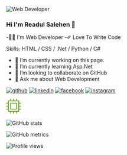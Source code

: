 ![Web Developer](https://media.licdn.com/dms/image/C4E16AQGE37KMsE6exw/profile-displaybackgroundimage-shrink_350_1400/0/1603360861721?e=1680739200&v=beta&t=sptU-DbNllABl8ObwkmWBywaahOHkbD3pwxn9_meXsA)

### Hi I'm Readul Salehen 👋


-👨‍💻 I'm Web Developer
-✐ Love To Write Code


Skills: HTML / CSS / .Net / Python / C#

- 🔭 I’m currently working on this page. 
- 🌱 I’m currently learning Asp.Net 
- 👯 I’m looking to collaborate on GitHub 
- 💬 Ask me about Web Development 


[<img src='https://cdn.jsdelivr.net/npm/simple-icons@3.0.1/icons/github.svg' alt='github' height='40'>](https://github.com/ReadulSalehen)  [<img src='https://cdn.jsdelivr.net/npm/simple-icons@3.0.1/icons/linkedin.svg' alt='linkedin' height='40'>](https://www.linkedin.com/in/readul-salehen-35160a19b/)  [<img src='https://cdn.jsdelivr.net/npm/simple-icons@3.0.1/icons/facebook.svg' alt='facebook' height='40'>](https://www.facebook.com/riadus.salehen)  [<img src='https://cdn.jsdelivr.net/npm/simple-icons@3.0.1/icons/instagram.svg' alt='instagram' height='40'>](https://www.instagram.com/riadus_salehen/)  

<a href='https://docs.github.com/en/developers'><img src='https://raw.githubusercontent.com/acervenky/animated-github-badges/master/assets/devbadge.gif' width='40' height='40'></a> 

![GitHub stats](https://github-readme-stats.vercel.app/api?username=ReadulSalehen&show_icons=true)  

![GitHub metrics](https://metrics.lecoq.io/ReadulSalehen)  

![Profile views](https://gpvc.arturio.dev/ReadulSalehen)  
